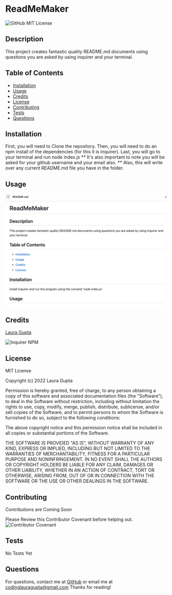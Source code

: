 # ReadMeMaker  

![GitHub MIT License](https://img.shields.io/badge/license-MIT-blue)

## Description  

This project creates fantastic quality README.md documents using questions you are asked by using inquirer and your terminal.  

## Table of Contents   

* [Installation](#installation)
* [Usage](#usage)
* [Credits](#credits)
* [License](#license)
* [Contributing](#contributing)
* [Tests](#tests)
* [Questions](#questions)

## Installation

First, you will need to Clone the repository. Then, you will need to do an npm install of the dependencies (for this it is inquirer). Last, you will go to your terminal and run node index.js  ** It's also important to note you will be asked for your github username and your email also. ** Also, this will write over any current README.md file you have in the folder.

## Usage 

![Photo of README.md created by ReadMeMaker](assets/screenshot.png)

## Credits
[Laura Gupta](https://github.com/lauragupta)

![Inquirer NPM](https://www.npmjs.com/package/inquirer)

## License
MIT License

Copyright (c) 2022 Laura Gupta

Permission is hereby granted, free of charge, to any person obtaining a copy
of this software and associated documentation files (the "Software"), to deal
in the Software without restriction, including without limitation the rights
to use, copy, modify, merge, publish, distribute, sublicense, and/or sell
copies of the Software, and to permit persons to whom the Software is
furnished to do so, subject to the following conditions:

The above copyright notice and this permission notice shall be included in all
copies or substantial portions of the Software.

THE SOFTWARE IS PROVIDED "AS IS", WITHOUT WARRANTY OF ANY KIND, EXPRESS OR
IMPLIED, INCLUDING BUT NOT LIMITED TO THE WARRANTIES OF MERCHANTABILITY,
FITNESS FOR A PARTICULAR PURPOSE AND NONINFRINGEMENT. IN NO EVENT SHALL THE
AUTHORS OR COPYRIGHT HOLDERS BE LIABLE FOR ANY CLAIM, DAMAGES OR OTHER
LIABILITY, WHETHER IN AN ACTION OF CONTRACT, TORT OR OTHERWISE, ARISING FROM,
OUT OF OR IN CONNECTION WITH THE SOFTWARE OR THE USE OR OTHER DEALINGS IN THE
SOFTWARE.


## Contributing
Contributions are Coming Soon

Please Review this Contributor Covenant before helping out. 
![Contributor Covenant](https://www.contributor-covenant.org/) 

## Tests

No Tests Yet

## Questions 
For questions, contact me at [GitHub](https://github.com/lauragupta) or email me at <codinglauragupta@gmail.com>
Thanks for reading!
